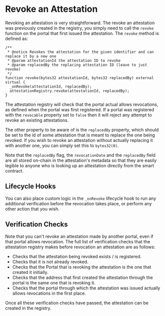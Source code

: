 # Revoke an Attestation

Revoking an attestation is very straightforward.  The revoke an attestation was previously created in the registry, you simply need to call the `revoke` function on the portal that first issued the attestation.  The `revoke` method is defined as:

```solidity
/**
 * @notice Revokes the attestation for the given identifier and can replace it by a new one
 * @param attestationId the attestation ID to revoke
 * @param replacedBy the replacing attestation ID (leave to just revoke)
 */
function revoke(bytes32 attestationId, bytes32 replacedBy) external virtual {
  _onRevoke(attestationId, replacedBy);
  attestationRegistry.revoke(attestationId, replacedBy);
}
```

The attestation registry will check that the portal actual allows revocations, as defined when the portal was first registered.  If a portal was registered with the `revocable` property set to `false` then it will reject any attempt to revoke an existing attestations.

The other property to be aware of is the `replacedBy` property, which should be set to the id of some attestation that is meant to replace the one being revoked.  If you wish to revoke an attestation without actually replacing it with another one, you can simply set this to `bytes32(0)`.

Note that the `replacedBy` flag, the `revocationDate` and the `replacedBy` field are all stored on-chain in the attestation's metadata so that they are easily legible to anyone who is looking up an attestation directly from the smart contract.

## Lifecycle Hooks

You can also place custom logic in the `_onRevoke` lifecycle hook to run any additional verification before the revocation takes place, or perform any other action that you wish.

## Verification Checks

Note that you can't revoke an attestation made by another portal, even if that portal allows revocation.  The full list of verification checks that the attestation registry makes before revocation an attestation are as follows:

* Checks that the attestation being revoked exists / is registered.
* Checks that it is not already revoked.
* Checks that the Portal that is revoking the attestation is the one that created it initially.
* Checks that the address that first created the attestation through the portal is the same one that is revoking it.
* Checks that the portal through which the attestation was issued actually allows revocations in the first place.

Once all these verification checks have passed, the attestation can be created in the registry.
